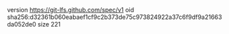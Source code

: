 version https://git-lfs.github.com/spec/v1
oid sha256:d32361b060eabaef1cf9c2b373de75c973824922a37c6f9df9a21663da052de0
size 221
